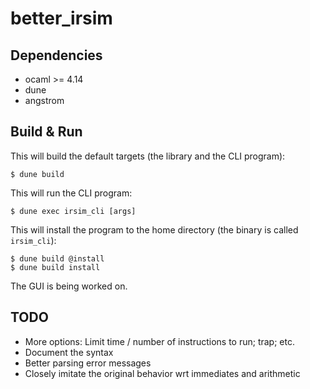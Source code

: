 better_irsim
====

Dependencies
----

- ocaml >= 4.14
- dune
- angstrom

Build & Run
----

This will build the default targets (the library and the CLI program):

```console
$ dune build
```

This will run the CLI program:

```console
$ dune exec irsim_cli [args]
```

This will install the program to the home directory (the binary is called `irsim_cli`):

```console
$ dune build @install
$ dune build install
```

The GUI is being worked on.

TODO
----

- More options: Limit time / number of instructions to run; trap; etc.
- Document the syntax
- Better parsing error messages
- Closely imitate the original behavior wrt immediates and arithmetic
